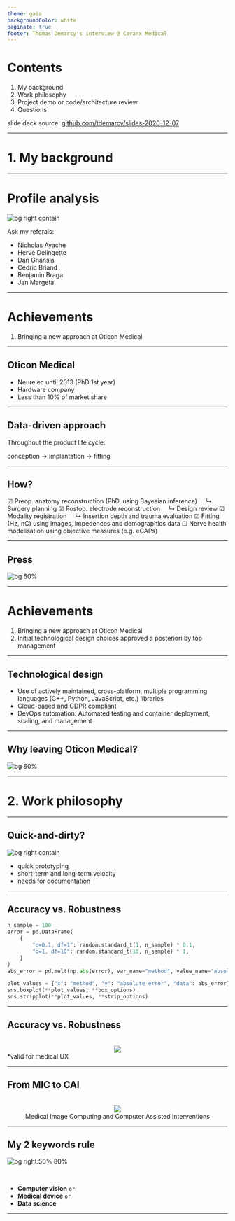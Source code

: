 ```yaml
---
theme: gaia
backgroundColor: white
paginate: true
footer: Thomas Demarcy's interview @ Caranx Medical
---
```


# Contents
1. My background
2. Work philosophy
3. Project demo or code/architecture review
4. Questions

slide deck source: [github.com/tdemarcy/slides-2020-12-07](https://github.com/tdemarcy/slides-2020-12-07)

---
<!-- _class: lead -->

# 1. My background

---

# Profile analysis

![bg right contain](profile.svg)

Ask my referals:
- Nicholas Ayache
- Hervé Delingette
- Dan Gnansia
- Cédric Briand
- Benjamin Braga
- Jan Margeta

---

# Achievements

1. Bringing a new approach at Oticon Medical

---

## Oticon Medical

* Neurelec until 2013 (PhD 1st year)
* Hardware company
* Less than 10% of market share

---

## Data-driven approach
Throughout the product life cycle:

conception → implantation → fitting

---

## How?
☑ Preop. anatomy reconstruction (PhD, using Bayesian inference)
    ↳ Surgery planning
☑ Postop. electrode reconstruction
    ↳ Design review
☑ Modality registration
    ↳ Insertion depth and trauma evaluation
☑ Fitting (Hz, nC) using images, impedences and demographics data
☐ Nerve health modelisation using objective measures (e.g. eCAPs)

---

## Press

![bg 60%](MM29.svg)

---

# Achievements

1. Bringing a new approach at Oticon Medical
2. Initial technological design choices approved a posteriori by top management

---

## Technological design

* Use of actively maintained, cross-platform, multiple programming languages (C++, Python, JavaScript, etc.) libraries
* Cloud-based and GDPR compliant
* DevOps automation: Automated testing and container deployment, scaling, and management

---

## Why leaving Oticon Medical?

![bg 60%](anywhere.svg)

---
<!-- _class: lead -->

# 2. Work philosophy

---

## Quick-and-dirty?

![bg right contain](time.svg)

- quick prototyping
- short-term and long-term velocity
- needs for documentation

---

## Accuracy vs. Robustness

```python
n_sample = 100
error = pd.DataFrame(
    {
        "σ=0.1, df=1": random.standard_t(1, n_sample) * 0.1,
        "σ=1, df=10": random.standard_t(10, n_sample) * 1,
    }
)
abs_error = pd.melt(np.abs(error), var_name="method", value_name="absolute error")

plot_values = {"x": "method", "y": "absolute error", "data": abs_error}
sns.boxplot(**plot_values, **box_options)
sns.stripplot(**plot_values, **strip_options)
```

---

## Accuracy vs. Robustness
<br />
<center><img src="error.svg"></center>
*valid for medical UX

---

## From MIC to CAI
<br />
<center>
    <img src="http://www.miccai.org/themes/customtheme/images/MICCAI_logo_bkg.png">
    <br />
    Medical Image Computing and Computer Assisted Interventions
</center>

---

## My 2 keywords rule

![bg right:50% 80%](http://darcylab.com/assets/img/full.svg)

<br />

- **Computer vision**
`or`
- **Medical device**
`or`
- **Data science**

---
<!-- _backgroundColor: black -->
<!-- _paginate: false -->